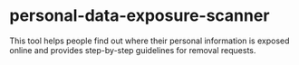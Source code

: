 # personal-data-exposure-scanner
This tool helps people find out where their personal information is exposed online and provides step-by-step guidelines for removal requests.
